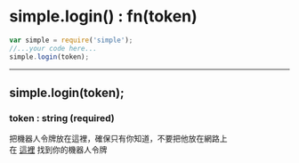 # simple.login() : fn(token) #
```js
var simple = require('simple');
//...your code here...
simple.login(token);
```
---
## simple.login(token); ##
### token : string (required) ###
把機器人令牌放在這裡，確保只有你知道，不要把他放在網路上  
在 [這裡](https://discordapp.com/developers/applications/) 找到你的機器人令牌
